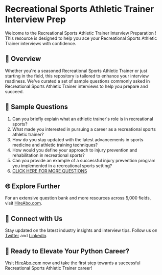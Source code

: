 # Recreational Sports Athletic Trainer Interview Prep

Welcome to the Recreational Sports Athletic Trainer Interview Preparation ! This resource is designed to help you ace your Recreational Sports Athletic Trainer interviews with confidence.

## 🚀 Overview

Whether you're a seasoned Recreational Sports Athletic Trainer or just starting in the field, this repository is tailored to enhance your interview readiness. We've curated a set of sample questions commonly asked in Recreational Sports Athletic Trainer interviews to help you prepare and succeed.

## 📝 Sample Questions

1. Can you briefly explain what an athletic trainer's role is in recreational sports?
2. What made you interested in pursuing a career as a recreational sports athletic trainer?
3. How do you stay updated with the latest advancements in sports medicine and athletic training techniques?
4. How would you define your approach to injury prevention and rehabilitation in recreational sports?
5. Can you provide an example of a successful injury prevention program you implemented in a recreational sports setting?
6. [CLICK HERE FOR MORE QUESTIONS](https://hireabo.com/job/15_3_16/Recreational%20Sports%20Athletic%20Trainer)

## 🌐 Explore Further

For an extensive question bank and more resources across 5,000 fields, visit [HireAbo.com](https://www.hireabo.com).

## 📱 Connect with Us

Stay updated on the latest industry insights and interview tips. Follow us on [Twitter](https://twitter.com/hireabo) and [LinkedIn](https://www.linkedin.com/in/hire-abo-3609972a8/).

## 🚀 Ready to Elevate Your Python Career?

Visit [HireAbo.com](https://www.hireabo.com) now and take the first step towards a successful Recreational Sports Athletic Trainer career!
